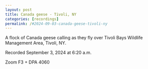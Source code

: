 ```yaml
---
layout: post
title: Canada geese - Tivoli, NY
categories: [recordings]
permalink: /#2024-09-03-canada-geese-tivoli-ny
---
```


A flock of Canada geese calling as they fly over Tivoli Bays Wildlife Management Area, Tivoli, NY.

Recorded September 3, 2024 at 6:20 a.m.

Zoom F3 + DPA 4060<!--more-->
